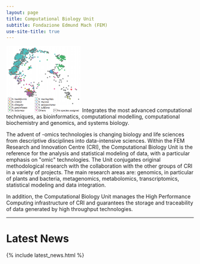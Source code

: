 ```yaml
---
layout: page
title: Computational Biology Unit
subtitle: Fondazione Edmund Mach (FEM)
use-site-title: true
---
```


<img src="img/home.png" alt="Neisseria" style="width: 200px;"/>
Integrates the most advanced computational techniques, as bioinformatics, 
computational modelling, computational biochemistry and genomics, and systems
biology.

The advent of -omics technologies is changing biology and life sciences from
descriptive disciplines into data-intensive sciences. Within the FEM Research and 
Innovation Centre (CRI), the Computational Biology Unit is the reference for 
the analysis and statistical modeling of data, with a particular emphasis on 
"omic" technologies. The Unit conjugates original methodological research with
the collaboration with the other groups of CRI in a variety of projects. The 
main research areas are: genomics, in particular of plants and bacteria, 
metagenomics, metabolomics, transcriptomics, statistical modeling and data 
integration.

In addition, the Computational Biology Unit manages the High 
Performance Computing infrastructure of CRI and guarantees the storage and 
traceability of data generated by high throughput technologies.

---

# Latest News
{% include latest_news.html %} 